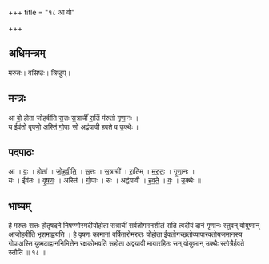 +++
title = "१८ आ वो"

+++
## अधिमन्त्रम्
मरुतः। वसिष्ठः। त्रिष्टुप्।

## मन्त्रः
आ वो॒ होता॑ जोहवीति स॒त्तः स॒त्राचीं॑ रा॒तिं म॑रुतो गृणा॒नः ।  
य ईव॑तो वृषणो॒ अस्ति॑ गो॒पाः सो अद्व॑यावी हवते व उ॒क्थैः ॥

## पदपाठः
आ । वः॒ । होता॑ । जो॒ह॒वी॒ति॒ । स॒त्तः । स॒त्राची॑ । रा॒तिम् । म॒रु॒तः॒ । गृ॒णा॒नः ।  
यः । ईव॑तः । वृ॒ष॒णः॒ । अस्ति॑ । गो॒पाः । सः । अद्व॑यावी । ह॒व॒ते॒ । वः॒ । उ॒क्थैः ॥

## भाष्यम्
हे मरुतः सत्तः होतृषदने निषण्णोस्मदीयोहोता सत्राचीं सर्वतोगमनशीलं राति त्वदीयं दानं गृणानः स्तुवन् वोयुष्मान् आजोहवीति भृशमाह्वयति । हे वृषणः कामानां वर्षितारोमरुतः योहोता ईवतोगच्छतोव्यापारवतोयजमानस्य गोपाअस्ति युष्मदाह्वाननिमित्तेन रक्षकोभवति सहोता अद्वयावी मायारहितः सन् वोयुष्मान् उक्थैः स्तोत्रैर्हवते स्तौति ॥ १८ ॥